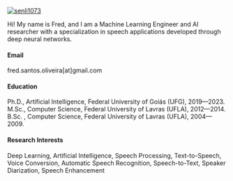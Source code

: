 

[![senli1073](https://img.shields.io/badge/senli1073-github-blue?logo=github)](https://github.com/freds0)

Hi! My name is Fred, and I am a Machine Learning Engineer and AI researcher with a specialization in speech applications developed through deep neural networks. 

#### Email
fred.santos.oliveira[at]gmail.com

#### Education
Ph.D., Artificial Intelligence, Federal University of Goiás (UFG), 2019—2023.
M.Sc., Computer Science, Federal University of Lavras (UFLA), 2012—2014.
B.Sc. , Computer Science, Federal University of Lavras (UFLA), 2004—2009.

#### Research Interests
Deep Learning, Artificial Intelligence, Speech Processing, Text-to-Speech, Voice Conversion, Automatic Speech Recognition, Speech-to-Text, Speaker Diarization, Speech Enhancement

